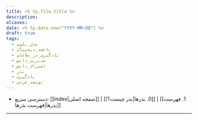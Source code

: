 ```yaml
---
title: <% tp.file.title %>
description: 
aliases: 
date: <% tp.date.now("YYYY-MM-DD") %>
draft: true
tags:
  - مدل_بلوم
  - باغچه_دیجیتال
  - یادگیری_در_ملاعام
  - مدیریت_دانش
  - اشتراک_دانش
  - بذر
  - یادگیری
  - توسعه_فردی
---
```

- دسترسی سریع: [[index|صفحه اصلی]] | [[0. بذرها|بذر چیست؟]] | [[1. فهرست بذرها|فهرست بذرها]]
---

